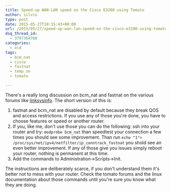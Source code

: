 ```yaml
---
title: Speed-up WAN-LAN speed on the Cisco E3200 using Tomato
author: silviu
type: post
date: 2015-05-27T10:15:43+00:00
url: /2015/05/27/speed-up-wan-lan-speed-on-the-cisco-e3200-using-tomato/
dsq_thread_id:
  - 3797364768
categories:
  - old
tags:
  - bcm_nat
  - cisco
  - fastnat
  - temp_on
  - tomato

---
```

There's a really long discussion on bcm_nat and fastnat on the various forums like [linksysinfo][1]. The short version of this is:

  1. fastnat and bcm_nat are disabled by default because they break QOS and access restrictions. If you use any of those you're done, you have to choose features or speed or another router.
  2. If you, like me, don't use those you can do the following:
    ssh into your router and try: `modprobe bcm_nat` than speedtest your connection a few times you should see some improvement. Than run `echo "1"> /proc/sys/net/ipv4/netfilter/ip_conntrack_fastnat` you shold see an even better improvement. If any of those give you issues simply reboot your router, nothing is permanent at this time.
  3. Add the commands to Administration->Scripts->Init.

The instructions are deliberately scarce, if you don't understand them it's better not to mess with your router. Check the tomato forums and the linux documentation about those commands until you're sure you know what they are doing.

 [1]: http://www.linksysinfo.org/